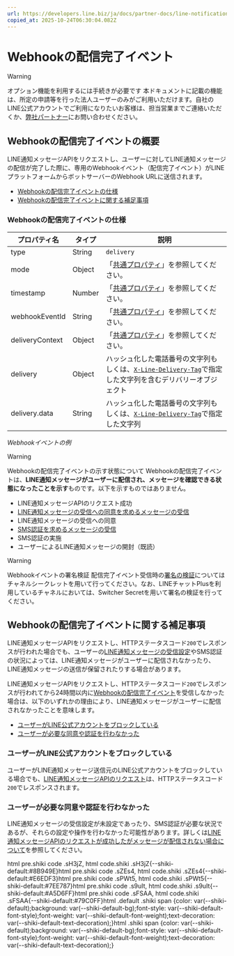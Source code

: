 ```yaml
---
url: https://developers.line.biz/ja/docs/partner-docs/line-notification-messages/message-sending-complete-webhook-event/
copied_at: 2025-10-24T06:30:04.082Z
---
```

# Webhookの配信完了イベント

> [!WARNING]
> オプション機能を利用するには手続きが必要です
> 本ドキュメントに記載の機能は、所定の申請等を行った法人ユーザーのみがご利用いただけます。自社のLINE公式アカウントでご利用になりたいお客様は、担当営業までご連絡いただくか、[弊社パートナー](https://www.lycbiz.com/jp/partner/sales/)にお問い合わせください。

## Webhookの配信完了イベントの概要

LINE通知メッセージAPIをリクエストし、ユーザーに対してLINE通知メッセージの配信が完了した際に、専用のWebhookイベント（配信完了イベント）がLINEプラットフォームからボットサーバーのWebhook URLに送信されます。

*   [Webhookの配信完了イベントの仕様](#receive-delivery-event)
*   [Webhookの配信完了イベントに関する補足事項](#we-cant-receive-a-delivery-webhook-event)

### Webhookの配信完了イベントの仕様

| プロパティ名 | タイプ | 説明 |
| --- | --- | --- |
| type | String | `delivery` |
| mode | Object | 「[共通プロパティ](https://developers.line.biz/ja/reference/messaging-api/#common-properties)」を参照してください。 |
| timestamp | Number | 「[共通プロパティ](https://developers.line.biz/ja/reference/messaging-api/#common-properties)」を参照してください。 |
| webhookEventId | String | 「[共通プロパティ](https://developers.line.biz/ja/reference/messaging-api/#common-properties)」を参照してください。 |
| deliveryContext | Object | 「[共通プロパティ](https://developers.line.biz/ja/reference/messaging-api/#common-properties)」を参照してください。 |
| delivery | Object | ハッシュ化した電話番号の文字列もしくは、[`X-Line-Delivery-Tag`](https://developers.line.biz/ja/reference/line-notification-messages/#send-line-notification-message-template-request-headers)で指定した文字列を含むデリバリーオブジェクト |
| delivery.data | String | ハッシュ化した電話番号の文字列もしくは、[`X-Line-Delivery-Tag`](https://developers.line.biz/ja/reference/line-notification-messages/#send-line-notification-message-template-request-headers)で指定した文字列 |

_Webhookイベントの例_

> [!WARNING]
> Webhookの配信完了イベントの示す状態について
> Webhookの配信完了イベントは、**LINE通知メッセージがユーザーに配信され、メッセージを確認できる状態になったことを示す**ものです。以下を示すものではありません。
> 
> *   LINE通知メッセージAPIのリクエスト成功
> *   [LINE通知メッセージの受信への同意を求めるメッセージの受信](https://developers.line.biz/ja/docs/partner-docs/line-notification-messages/flow-when-receiving-message/#user-consent-flow-for-receiving-line-notification-messages-1)
> *   LINE通知メッセージの受信への同意
> *   [SMS認証を求めるメッセージの受信](https://developers.line.biz/ja/docs/partner-docs/line-notification-messages/flow-when-receiving-message/#user-consent-flow-for-receiving-line-notification-messages-3)
> *   SMS認証の実施
> *   ユーザーによるLINE通知メッセージの開封（既読）

> [!WARNING]
> Webhookイベントの署名検証
> 配信完了イベント受信時の[署名の検証](https://developers.line.biz/ja/docs/messaging-api/receiving-messages/#verify-signature)についてはチャネルシークレットを用いて行ってください。なお、LINEチャットPlusを利用しているチャネルにおいては、Switcher Secretを用いて署名の検証を行ってください。

## Webhookの配信完了イベントに関する補足事項

LINE通知メッセージAPIをリクエストし、HTTPステータスコード`200`でレスポンスが行われた場合でも、ユーザーの[LINE通知メッセージの受信設定](https://developers.line.biz/ja/docs/partner-docs/line-notification-messages/technical-specs/#how-to-consent-for-line-notification-messages)やSMS認証の状況によっては、LINE通知メッセージがユーザーに配信されなかったり、LINE通知メッセージの送信が保留されたりする場合があります。

LINE通知メッセージAPIをリクエストし、HTTPステータスコード`200`でレスポンスが行われてから24時間以内に[Webhookの配信完了イベント](https://developers.line.biz/ja/docs/partner-docs/line-notification-messages/message-sending-complete-webhook-event/)を受信しなかった場合は、以下のいずれかの理由により、LINE通知メッセージがユーザーに配信されなかったことを意味します。

*   [ユーザーがLINE公式アカウントをブロックしている](#user-blocked-your-account)
*   [ユーザーが必要な同意や認証を行わなかった](#user-didnt-action-taken)

### ユーザーがLINE公式アカウントをブロックしている

ユーザーがLINE通知メッセージ送信元のLINE公式アカウントをブロックしている場合でも、[LINE通知メッセージAPIのリクエスト](https://developers.line.biz/ja/docs/partner-docs/line-notification-messages/technical-specs/#about-pnp-api-block-response)は、HTTPステータスコード`200`でレスポンスされます。

### ユーザーが必要な同意や認証を行わなかった

LINE通知メッセージの受信設定が未設定であったり、SMS認証が必要な状況であるが、それらの設定や操作を行わなかった可能性があります。詳しくは[LINE通知メッセージAPIのリクエストが成功したがメッセージが配信されない場合について](https://developers.line.biz/ja/docs/partner-docs/line-notification-messages/technical-specs/#why-i-cant-receive-line-notification-messages)を参照してください。

html pre.shiki code .sH3jZ, html code.shiki .sH3jZ{--shiki-default:#8B949E}html pre.shiki code .sZEs4, html code.shiki .sZEs4{--shiki-default:#E6EDF3}html pre.shiki code .sPWt5, html code.shiki .sPWt5{--shiki-default:#7EE787}html pre.shiki code .s9uIt, html code.shiki .s9uIt{--shiki-default:#A5D6FF}html pre.shiki code .sFSAA, html code.shiki .sFSAA{--shiki-default:#79C0FF}html .default .shiki span {color: var(--shiki-default);background: var(--shiki-default-bg);font-style: var(--shiki-default-font-style);font-weight: var(--shiki-default-font-weight);text-decoration: var(--shiki-default-text-decoration);}html .shiki span {color: var(--shiki-default);background: var(--shiki-default-bg);font-style: var(--shiki-default-font-style);font-weight: var(--shiki-default-font-weight);text-decoration: var(--shiki-default-text-decoration);}